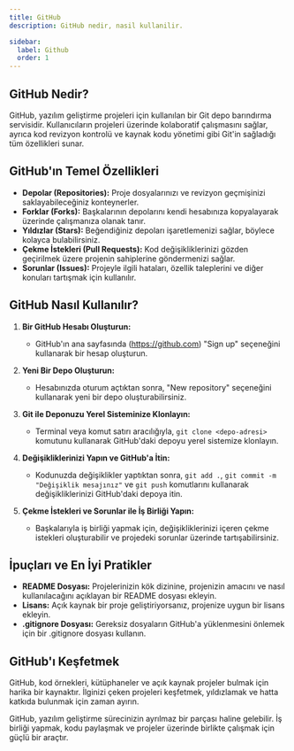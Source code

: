 ```yaml
---
title: GitHub
description: GitHub nedir, nasil kullanilir.

sidebar:
  label: Github
  order: 1
---
```


## GitHub Nedir?

GitHub, yazılım geliştirme projeleri için kullanılan bir Git depo barındırma servisidir. Kullanıcıların projeleri üzerinde kolaboratif çalışmasını sağlar, ayrıca kod revizyon kontrolü ve kaynak kodu yönetimi gibi Git'in sağladığı tüm özellikleri sunar.

## GitHub'ın Temel Özellikleri

- **Depolar (Repositories):** Proje dosyalarınızı ve revizyon geçmişinizi saklayabileceğiniz konteynerler.
- **Forklar (Forks):** Başkalarının depolarını kendi hesabınıza kopyalayarak üzerinde çalışmanıza olanak tanır.
- **Yıldızlar (Stars):** Beğendiğiniz depoları işaretlemenizi sağlar, böylece kolayca bulabilirsiniz.
- **Çekme İstekleri (Pull Requests):** Kod değişikliklerinizi gözden geçirilmek üzere projenin sahiplerine göndermenizi sağlar.
- **Sorunlar (Issues):** Projeyle ilgili hataları, özellik taleplerini ve diğer konuları tartışmak için kullanılır.

## GitHub Nasıl Kullanılır?

1. **Bir GitHub Hesabı Oluşturun:**
   - GitHub'ın ana sayfasında (https://github.com) "Sign up" seçeneğini kullanarak bir hesap oluşturun.

2. **Yeni Bir Depo Oluşturun:**
   - Hesabınızda oturum açtıktan sonra, "New repository" seçeneğini kullanarak yeni bir depo oluşturabilirsiniz.

3. **Git ile Deponuzu Yerel Sisteminize Klonlayın:**
   - Terminal veya komut satırı aracılığıyla, `git clone <depo-adresi>` komutunu kullanarak GitHub'daki depoyu yerel sistemize klonlayın.

4. **Değişikliklerinizi Yapın ve GitHub'a İtin:**
   - Kodunuzda değişiklikler yaptıktan sonra, `git add .`, `git commit -m "Değişiklik mesajınız"` ve `git push` komutlarını kullanarak değişikliklerinizi GitHub'daki depoya itin.

5. **Çekme İstekleri ve Sorunlar ile İş Birliği Yapın:**
   - Başkalarıyla iş birliği yapmak için, değişikliklerinizi içeren çekme istekleri oluşturabilir ve projedeki sorunlar üzerinde tartışabilirsiniz.

## İpuçları ve En İyi Pratikler

- **README Dosyası:** Projelerinizin kök dizinine, projenizin amacını ve nasıl kullanılacağını açıklayan bir README dosyası ekleyin.
- **Lisans:** Açık kaynak bir proje geliştiriyorsanız, projenize uygun bir lisans ekleyin.
- **.gitignore Dosyası:** Gereksiz dosyaların GitHub'a yüklenmesini önlemek için bir .gitignore dosyası kullanın.

## GitHub'ı Keşfetmek

GitHub, kod örnekleri, kütüphaneler ve açık kaynak projeler bulmak için harika bir kaynaktır. İlginizi çeken projeleri keşfetmek, yıldızlamak ve hatta katkıda bulunmak için zaman ayırın.

GitHub, yazılım geliştirme sürecinizin ayrılmaz bir parçası haline gelebilir. İş birliği yapmak, kodu paylaşmak ve projeler üzerinde birlikte çalışmak için güçlü bir araçtır.